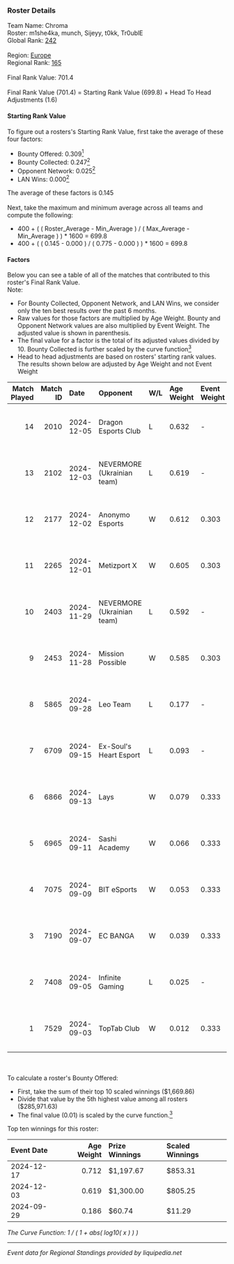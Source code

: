 ### Roster Details<br />
Team Name: Chroma<br />
Roster: m1she4ka, munch, Sijeyy, t0kk, Tr0ublE<br />
Global Rank: [242](../../standings_global_2025_02_28.md)<br />
<br />
Region: [Europe]( ../../standings_europe_2025_02_28.md)<br />
Regional Rank: [165]( ../../standings_europe_2025_02_28.md)<br />
<br />
Final Rank Value:  701.4<br />
<br />
Final Rank Value (701.4) = Starting Rank Value (699.8) + Head To Head Adjustments (1.6)<br />

#### Starting Rank Value<br />
To figure out a rosters's Starting Rank Value, first take the average of these four factors:<br />
- Bounty Offered: 0.309[<sup>1</sup>](#table2)
- Bounty Collected: 0.247[<sup>2</sup>](#table1)
- Opponent Network: 0.025[<sup>2</sup>](#table1)
- LAN Wins: 0.000[<sup>2</sup>](#table1)

The average of these factors is 0.145<br />
<br />
Next, take the maximum and minimum average across all teams and compute the following:<br />
- 400 + ( ( Roster_Average - Min_Average ) / ( Max_Average - Min_Average ) ) * 1600 = 699.8
- 400 + ( ( 0.145 - 0.000 ) / ( 0.775 - 0.000 ) ) * 1600 = 699.8


#### Factors<br />
Below you can see a table of all of the matches that contributed to this roster's Final Rank Value.<br />
Note:<br />

- For Bounty Collected, Opponent Network, and LAN Wins, we consider only the ten best results over the past 6 months.
- Raw values for those factors are multiplied by Age Weight. Bounty and Opponent Network values are also multiplied by Event Weight. The adjusted value is shown in parenthesis.
- The final value for a factor is the total of its adjusted values divided by 10. Bounty Collected is further scaled by the curve function[<sup>3</sup>](#curveFunction)
- Head to head adjustments are based on rosters' starting rank values. The results shown below are adjusted by Age Weight and not Event Weight
<span id="table1"></span><br />


| Match Played | Match ID | Date       | Opponent                   | W/L | Age Weight | Event Weight | Bounty Collected | Opponent Network | LAN Wins  | H2H Adj. | Roster                                 |
| -: | -: | :- | :- | :- | :- | :- | :- | :- | :- | -: | :- |
|           14 |     2010 | 2024-12-05 | Dragon Esports Club        | L   | 0.632      | -            | -                | -                | -         |   -10.20 | m1she4ka, munch, Sijeyy, t0kk, Tr0ublE |
|           13 |     2102 | 2024-12-03 | NEVERMORE (Ukrainian team) | L   | 0.619      | -            | -                | -                | -         |    -7.45 | m1she4ka, munch, Sijeyy, t0kk, Tr0ublE |
|           12 |     2177 | 2024-12-02 | Anonymo Esports            | W   | 0.612      | 0.303        | 0.046 (0.008)    | 0.792 (0.147)    | 0 (0.000) |    13.78 | m1she4ka, munch, Sijeyy, t0kk, Tr0ublE |
|           11 |     2265 | 2024-12-01 | Metizport X                | W   | 0.605      | 0.303        | 0.002 (0.000)    | 0.239 (0.044)    | 0 (0.000) |     8.51 | m1she4ka, munch, Sijeyy, t0kk, Tr0ublE |
|           10 |     2403 | 2024-11-29 | NEVERMORE (Ukrainian team) | L   | 0.592      | -            | -                | -                | -         |    -7.36 | m1she4ka, munch, Sijeyy, t0kk, Tr0ublE |
|            9 |     2453 | 2024-11-28 | Mission Possible           | W   | 0.585      | 0.303        | 0.000 (0.000)    | 0.268 (0.047)    | 0 (0.000) |     5.99 | m1she4ka, munch, Sijeyy, t0kk, Tr0ublE |
|            8 |     5865 | 2024-09-28 | Leo Team                   | L   | 0.177      | -            | -                | -                | -         |    -1.61 | m1she4ka, munch, Sijeyy, t0kk, Tr0ublE |
|            7 |     6709 | 2024-09-15 | Ex-Soul's Heart Esport     | L   | 0.093      | -            | -                | -                | -         |    -1.71 | m1she4ka, munch, Sijeyy, t0kk, Tr0ublE |
|            6 |     6866 | 2024-09-13 | Lays                       | W   | 0.079      | 0.333        | 0.000 (0.000)    | 0.008 (0.000)    | 0 (0.000) |     0.40 | m1she4ka, munch, Sijeyy, t0kk, Tr0ublE |
|            5 |     6965 | 2024-09-11 | Sashi Academy              | W   | 0.066      | 0.333        | 0.001 (0.000)    | 0.310 (0.007)    | 0 (0.000) |     1.03 | m1she4ka, munch, Sijeyy, t0kk, Tr0ublE |
|            4 |     7075 | 2024-09-09 | BIT eSports                | W   | 0.053      | 0.333        | 0.000 (0.000)    | 0.003 (0.000)    | 0 (0.000) |     0.36 | m1she4ka, munch, Sijeyy, t0kk, Tr0ublE |
|            3 |     7190 | 2024-09-07 | EC BANGA                   | W   | 0.039      | 0.333        | 0.000 (0.000)    | 0.058 (0.001)    | 0 (0.000) |     0.31 | m1she4ka, munch, Sijeyy, Tr0ublE, WOLF |
|            2 |     7408 | 2024-09-05 | Infinite Gaming            | L   | 0.025      | -            | -                | -                | -         |    -0.49 | m1she4ka, munch, Sijeyy, Tr0ublE, WOLF |
|            1 |     7529 | 2024-09-03 | TopTab Club                | W   | 0.012      | 0.333        | 0.000 (0.000)    | 0.036 (0.000)    | 0 (0.000) |     0.09 | m1she4ka, munch, Sijeyy, Tr0ublE, WOLF |

<br />
<span id="table2"></span><br />
To calculate a roster's Bounty Offered:<br />

- First, take the sum of their top 10 scaled winnings ($1,669.86)
- Divide that value by the 5th highest value among all rosters ($285,971.63)
- The final value (0.01) is scaled by the curve function.[<sup>3</sup>](#curveFunction)

Top ten winnings for this roster:<br />

| Event Date | Age Weight | Prize Winnings | Scaled Winnings |
| :- | -: | :- | :- |
| 2024-12-17 |      0.712 | $1,197.67      | $853.31         |
| 2024-12-03 |      0.619 | $1,300.00      | $805.25         |
| 2024-09-29 |      0.186 | $60.74         | $11.29          |


<span id="curveFunction"></span>_The Curve Function: 1 / ( 1 + abs( log10( x ) ) )_<br />

---
_Event data for Regional Standings provided by liquipedia.net_<br />
